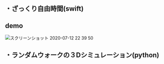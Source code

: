 ## ・ざっくり自由時間(swift)

## demo
![スクリーンショット 2020-07-12 22 39 50](https://user-images.githubusercontent.com/57177320/87247788-e4222880-c490-11ea-9fab-2ae31f41fec8.png)

## ・ランダムウォークの３Dシミュレーション(python)
